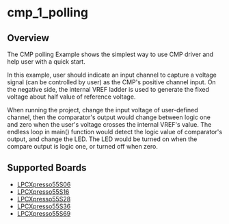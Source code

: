 # cmp_1_polling

## Overview

The CMP polling Example shows the simplest way to use CMP driver and help user with a quick start.

In this example, user should indicate an input channel to capture a voltage signal (can be controlled by user) as the 
CMP's positive channel input. On the negative side, the internal VREF ladder is used to generate the fixed voltage about
half value of reference voltage.

When running the project, change the input voltage of user-defined channel, then the comparator's output would change
between logic one and zero when the user's voltage crosses the internal VREF's value. The endless loop in main() function
would detect the logic value of comparator's output, and change the LED. The LED would be turned on when the compare
output is logic one, or turned off when zero.

## Supported Boards
- [LPCXpresso55S06](../../../_boards/lpcxpresso55s06/driver_examples/cmp/polling/example_board_readme.md)
- [LPCXpresso55S16](../../../_boards/lpcxpresso55s16/driver_examples/cmp/polling/example_board_readme.md)
- [LPCXpresso55S28](../../../_boards/lpcxpresso55s28/driver_examples/cmp/polling/example_board_readme.md)
- [LPCXpresso55S36](../../../_boards/lpcxpresso55s36/driver_examples/cmp/polling/example_board_readme.md)
- [LPCXpresso55S69](../../../_boards/lpcxpresso55s69/driver_examples/cmp/polling/example_board_readme.md)

